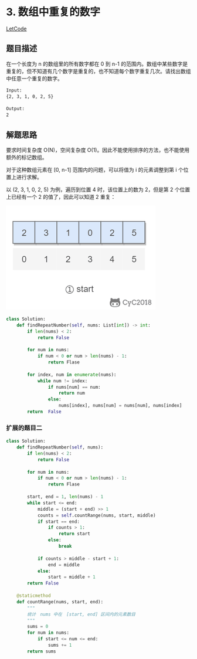 # 3. 数组中重复的数字

[LetCode](https://leetcode-cn.com/problems/shu-zu-zhong-zhong-fu-de-shu-zi-lcof/)

## 题目描述

在一个长度为 n 的数组里的所有数字都在 0 到 n-1 的范围内。数组中某些数字是重复的，但不知道有几个数字是重复的，也不知道每个数字重复几次。请找出数组中任意一个重复的数字。

```html
Input:
{2, 3, 1, 0, 2, 5}

Output:
2
```

## 解题思路

要求时间复杂度 O(N)，空间复杂度 O(1)。因此不能使用排序的方法，也不能使用额外的标记数组。

对于这种数组元素在 [0, n-1] 范围内的问题，可以将值为 i 的元素调整到第 i 个位置上进行求解。

以 (2, 3, 1, 0, 2, 5) 为例，遍历到位置 4 时，该位置上的数为 2，但是第 2 个位置上已经有一个 2 的值了，因此可以知道 2 重复：

![算法运行示意图](pics/49d2adc1-b28a-44bf-babb-d44993f4a2e3.gif)


```python
class Solution:
    def findRepeatNumber(self, nums: List[int]) -> int:
        if len(nums) < 2:
            return False

        for num in nums:
            if num < 0 or num > len(nums) - 1:
                return Flase

        for index, num in enumerate(nums):
            while num != index:
                if nums[num] == num:
                    return num
                else:
                    nums[index], nums[num] = nums[num], nums[index]
        return  False
```

### 扩展的题目二

```python
class Solution:
    def findRepeatNumber(self, nums):
        if len(nums) < 2:
            return False

        for num in nums:
            if num < 0 or num > len(nums) - 1:
                return Flase

        start, end = 1, len(nums) - 1
        while start <= end:
            middle = (start + end) >> 1
            counts = self.countRange(nums, start, middle)
            if start == end:
                if counts > 1:
                    return start
                else:
                    break
            
            if counts > middle - start + 1:
                end = middle
            else:
                start = middle + 1
        return False
                
    @staticmethod
    def countRange(nums, start, end):
        """
        统计　nums 中在　[start, end] 区间内的元素数目
        """
        sums = 0
        for num in nums:
            if start <= num <= end:
                sums += 1
        return sums
```
